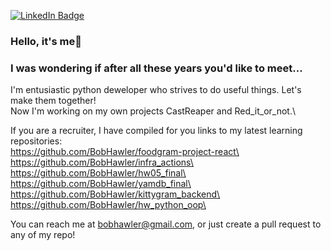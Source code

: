 [![LinkedIn Badge](https://img.shields.io/badge/LinkedIn-Profile-informational?style=flat&logo=linkedin&logoColor=white&color=0D76A8)](https://www.linkedin.com/in/anatolyknv/)

### Hello, it's me👋
### I was wondering if after all these years you'd like to meet...

I'm entusiastic python deweloper who strives to do useful things. Let's make them together!\
Now I'm working on my own projects CastReaper and Red_it_or_not.\

If you are a recruiter, I have compiled for you links to my latest learning repositories:\
https://github.com/BobHawler/foodgram-project-react\
https://github.com/BobHawler/infra_actions\
https://github.com/BobHawler/hw05_final\
https://github.com/BobHawler/yamdb_final\
https://github.com/BobHawler/kittygram_backend\
https://github.com/BobHawler/hw_python_oop\

You can reach me at bobhawler@gmail.com, or just create a pull request to any of my repo!
